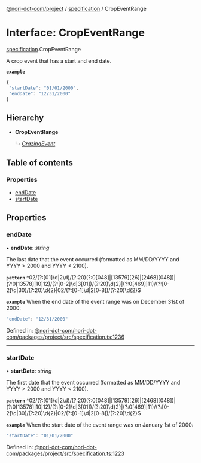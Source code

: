 [@nori-dot-com/project](../README.md) / [specification](../modules/specification.md) / CropEventRange

# Interface: CropEventRange

[specification](../modules/specification.md).CropEventRange

A crop event that has a start and end date.

**`example`** 

```js
{
 "startDate": "01/01/2000",
 "endDate": "12/31/2000"
}
```

## Hierarchy

* **CropEventRange**

  ↳ [*GrazingEvent*](specification.grazingevent.md)

## Table of contents

### Properties

- [endDate](specification.cropeventrange.md#enddate)
- [startDate](specification.cropeventrange.md#startdate)

## Properties

### endDate

• **endDate**: *string*

The last date that the event occurred (formatted as MM/DD/YYYY and YYYY > 2000 and YYYY < 2100).

**`pattern`** ^02\/(?:[01]\d|2\d)\/(?:20)(?:0[048]|[13579][26]|[2468][048])|(?:0[13578]|10|12)\/(?:[0-2]\d|3[01])\/(?:20)\d{2}|(?:0[469]|11)\/(?:[0-2]\d|30)\/(?:20)\d{2}|02\/(?:[0-1]\d|2[0-8])\/(?:20)\d{2}$

**`example`** <caption>When the end date of the event range was on December 31st of 2000:</caption>

```js
"endDate": "12/31/2000"
```

Defined in: [@nori-dot-com/nori-dot-com/packages/project/src/specification.ts:1236](https://github.com/nori-dot-eco/nori-dot-com/blob/88bf3ab/packages/project/src/specification.ts#L1236)

___

### startDate

• **startDate**: *string*

The first date that the event occurred (formatted as MM/DD/YYYY and YYYY > 2000 and YYYY < 2100).

**`pattern`** ^02\/(?:[01]\d|2\d)\/(?:20)(?:0[048]|[13579][26]|[2468][048])|(?:0[13578]|10|12)\/(?:[0-2]\d|3[01])\/(?:20)\d{2}|(?:0[469]|11)\/(?:[0-2]\d|30)\/(?:20)\d{2}|02\/(?:[0-1]\d|2[0-8])\/(?:20)\d{2}$

**`example`** <caption>When the start date of the event range was on January 1st of 2000:</caption>

```js
"startDate": "01/01/2000"
```

Defined in: [@nori-dot-com/nori-dot-com/packages/project/src/specification.ts:1223](https://github.com/nori-dot-eco/nori-dot-com/blob/88bf3ab/packages/project/src/specification.ts#L1223)

